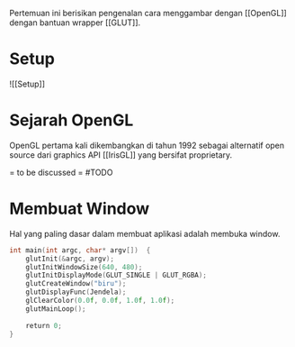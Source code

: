 Pertemuan ini berisikan pengenalan cara menggambar dengan [[OpenGL]] dengan bantuan wrapper [[GLUT]].

# Setup

![[Setup]]

# Sejarah OpenGL

OpenGL pertama kali dikembangkan di tahun 1992 sebagai alternatif open source dari graphics API [[IrisGL]] yang bersifat proprietary. 

= to be discussed = #TODO 
# Membuat Window

Hal yang paling dasar dalam membuat aplikasi adalah membuka window. 

```C
int main(int argc, char* argv[])  {
    glutInit(&argc, argv);
    glutInitWindowSize(640, 480);
    glutInitDisplayMode(GLUT_SINGLE | GLUT_RGBA);
    glutCreateWindow("biru");
    glutDisplayFunc(Jendela);
    glClearColor(0.0f, 0.0f, 1.0f, 1.0f);
    glutMainLoop();
    
    return 0;
}
```


